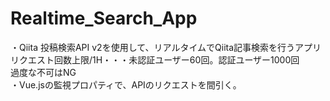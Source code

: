 # Realtime_Search_App

・Qiita 投稿検索API v2を使用して、リアルタイムでQiita記事検索を行うアプリ<br>
  リクエスト回数上限/1H・・・未認証ユーザー60回。認証ユーザー1000回<br>
  過度な不可はNG<br>
・Vue.jsの監視プロパティで、APIのリクエストを間引く。